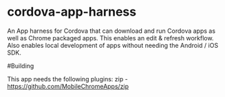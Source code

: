 cordova-app-harness
===================

An App harness for Cordova that can download and run Cordova apps as well as Chrome packaged apps. This enables an edit &amp; refresh workflow. Also enables local development of apps without needing the Android / iOS SDK.

#Building

This app needs the following plugins:
zip - https://github.com/MobileChromeApps/zip